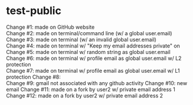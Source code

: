 # test-public

Change #1: made on GitHub website  
Change #2: made on terminal/command line (w/ a global user.email)  
Change #3: made on terminal (w/ an invalid global user.email)  
Change #4: made on terminal w/ "Keep my email addresses private" on  
Change #5: made on terminal w/ random string as global user.email  
Change #6: made on terminal w/ profile email as global user.email w/ L2 protection  
Change #7: made on terminal w/ profile email as global user.email w/ L1 protection
Change #8:  
Change #9: gmail not associated with any github activity
Change #10: new email
Change #11: made on a fork by user2 w/ private email address 1  
Change #12: made on a fork by user2 w/ private email address 2  

